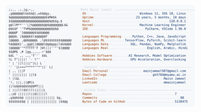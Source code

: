 <picture>
  <source srcset="https://raw.githubusercontent.com/mmazinjameel/mmazinjameel/main/dark_mode.svg?v=1744719546" media="(prefers-color-scheme: dark)">
  <img src="https://raw.githubusercontent.com/mmazinjameel/mmazinjameel/main/light_mode.svg?v=1744719546">
</picture>
